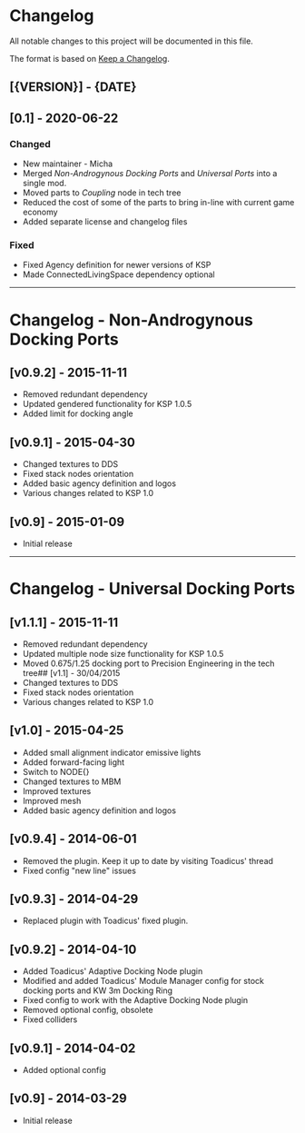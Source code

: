 # Changelog
All notable changes to this project will be documented in this file.

The format is based on [Keep a Changelog](https://keepachangelog.com/en/1.0.0/).

## [{VERSION}] - {DATE}


## [0.1] - 2020-06-22
### Changed
- New maintainer - Micha
- Merged *Non-Androgynous Docking Ports* and *Universal Ports* into a single mod.
- Moved parts to *Coupling* node in tech tree
- Reduced the cost of some of the parts to bring in-line with current game economy
- Added separate license and changelog files
### Fixed
- Fixed Agency definition for newer versions of KSP
- Made ConnectedLivingSpace dependency optional

----

# Changelog - Non-Androgynous Docking Ports
## [v0.9.2] - 2015-11-11
- Removed redundant dependency
- Updated gendered functionality for KSP 1.0.5
- Added limit for docking angle

## [v0.9.1] - 2015-04-30
- Changed textures to DDS
- Fixed stack nodes orientation
- Added basic agency definition and logos
- Various changes related to KSP 1.0

## [v0.9] - 2015-01-09
- Initial release

----

# Changelog - Universal Docking Ports

## [v1.1.1] - 2015-11-11
- Removed redundant dependency
- Updated multiple node size functionality for KSP 1.0.5
- Moved 0.675/1.25 docking port to Precision Engineering in the tech tree## [v1.1] - 30/04/2015
- Changed textures to DDS
- Fixed stack nodes orientation
- Various changes related to KSP 1.0

## [v1.0] - 2015-04-25
- Added small alignment indicator emissive lights
- Added forward-facing light
- Switch to NODE{}
- Changed textures to MBM
- Improved textures
- Improved mesh
- Added basic agency definition and logos

## [v0.9.4] - 2014-06-01
- Removed the plugin. Keep it up to date by visiting Toadicus' thread
- Fixed config "new line" issues

## [v0.9.3] - 2014-04-29
- Replaced plugin with Toadicus' fixed plugin.

## [v0.9.2] - 2014-04-10
- Added Toadicus' Adaptive Docking Node plugin
- Modified and added Toadicus' Module Manager config for stock docking ports and KW 3m Docking Ring
- Fixed config to work with the Adaptive Docking Node plugin
- Removed optional config, obsolete
- Fixed colliders

## [v0.9.1] - 2014-04-02
- Added optional config

## [v0.9] - 2014-03-29
- Initial release
